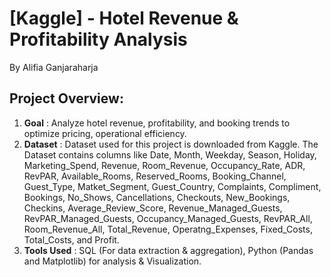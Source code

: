 # [Kaggle] - Hotel Revenue & Profitability Analysis
By Alifia Ganjaraharja

## Project Overview: 
1. **Goal** : Analyze hotel revenue, profitability, and booking trends to optimize pricing, operational efficiency.
2. **Dataset** : Dataset used for this project is downloaded from Kaggle. The Dataset contains columns like Date, Month, Weekday, Season, Holiday, Marketing_Spend, Revenue, Room_Revenue, Occupancy_Rate, ADR, RevPAR, Available_Rooms, Reserved_Rooms, Booking_Channel, Guest_Type, Matket_Segment, Guest_Country, Complaints, Compliment, Bookings, No_Shows, Cancellations, Checkouts, New_Bookings, Checkins, Average_Review_Score, Revenue_Managed_Guests, RevPAR_Managed_Guests, Occupancy_Managed_Guests, RevPAR_All, Room_Revenue_All, Total_Revenue, Operatng_Expenses, Fixed_Costs, Total_Costs, and Profit.
3. **Tools Used** : SQL (For data extraction & aggregation), Python (Pandas and Matplotlib) for analysis & Visualization.
